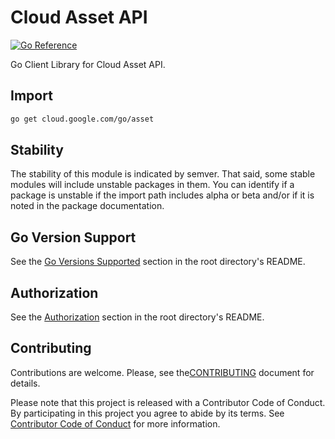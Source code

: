 # Cloud Asset API

[![Go Reference](https://pkg.go.dev/badge/cloud.google.com/go/asset.svg)](https://pkg.go.dev/cloud.google.com/go/asset)

Go Client Library for Cloud Asset API.

## Import

```bash
go get cloud.google.com/go/asset
```

## Stability

The stability of this module is indicated by semver. That said, some stable
modules will include unstable packages in them. You can identify if a package is
unstable if the import path includes alpha or beta and/or if it is noted in the
package documentation.

## Go Version Support

See the [Go Versions Supported](https://github.com/googleapis/google-cloud-go#go-versions-supported)
section in the root directory's README.

## Authorization

See the [Authorization](https://github.com/googleapis/google-cloud-go#authorization)
section in the root directory's README.

## Contributing

Contributions are welcome. Please, see the[CONTRIBUTING](https://github.com/GoogleCloudPlatform/google-cloud-go/blob/master/CONTRIBUTING.md)
document for details.

Please note that this project is released with a Contributor Code of Conduct.
By participating in this project you agree to abide by its terms. See
[Contributor Code of Conduct](https://github.com/GoogleCloudPlatform/google-cloud-go/blob/master/CONTRIBUTING.md#contributor-code-of-conduct)
for more information.
